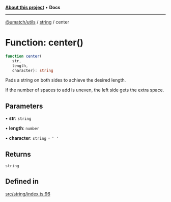 [**About this project**](../../README.md) • **Docs**

***

[@umatch/utils](../../api.md) / [string](../README.md) / center

# Function: center()

```ts
function center(
   str, 
   length, 
   character): string
```

Pads a string on both sides to achieve the desired length.

If the number of spaces to add is uneven, the left side gets the
extra space.

## Parameters

• **str**: `string`

• **length**: `number`

• **character**: `string` = `' '`

## Returns

`string`

## Defined in

[src/string/index.ts:96](https://github.com/umatch-oficial/utils/blob/main/src/string/index.ts#L96)
